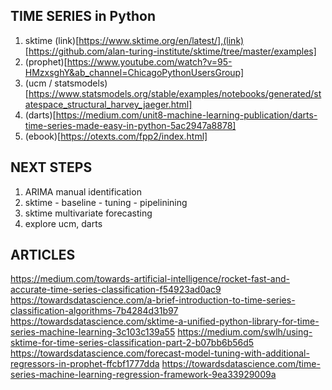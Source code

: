 ## TIME SERIES in Python
1. sktime (link)[https://www.sktime.org/en/latest/],(link)[https://github.com/alan-turing-institute/sktime/tree/master/examples]
2. (prophet)[https://www.youtube.com/watch?v=95-HMzxsghY&ab_channel=ChicagoPythonUsersGroup]
3. (ucm / statsmodels)[https://www.statsmodels.org/stable/examples/notebooks/generated/statespace_structural_harvey_jaeger.html]
4. (darts)[https://medium.com/unit8-machine-learning-publication/darts-time-series-made-easy-in-python-5ac2947a8878]
5. (ebook)[https://otexts.com/fpp2/index.html]

## NEXT STEPS
1. ARIMA manual identification
2. sktime - baseline - tuning - pipelinining
3. sktime multivariate  forecasting
4. explore ucm, darts

## ARTICLES
https://medium.com/towards-artificial-intelligence/rocket-fast-and-accurate-time-series-classification-f54923ad0ac9
https://towardsdatascience.com/a-brief-introduction-to-time-series-classification-algorithms-7b4284d31b97
https://towardsdatascience.com/sktime-a-unified-python-library-for-time-series-machine-learning-3c103c139a55
https://medium.com/swlh/using-sktime-for-time-series-classification-part-2-b07bb6b56d5
https://towardsdatascience.com/forecast-model-tuning-with-additional-regressors-in-prophet-ffcbf1777dda
https://towardsdatascience.com/time-series-machine-learning-regression-framework-9ea33929009a